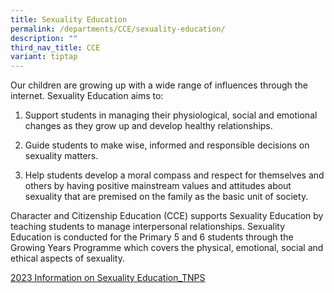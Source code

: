 ```yaml
---
title: Sexuality Education
permalink: /departments/CCE/sexuality-education/
description: ""
third_nav_title: CCE
variant: tiptap
---
```

<p>Our children are growing up with a wide range of influences through the
internet. Sexuality Education aims to:</p>
<ol data-tight="true" class="tight">
<li>
<p>Support students in managing their physiological, social and emotional
changes as they grow up and develop healthy relationships.</p>
</li>
<li>
<p>Guide students to make wise, informed and responsible decisions on sexuality
matters.</p>
</li>
<li>
<p>Help students develop a moral compass and respect for themselves and others
by having positive mainstream values and attitudes about sexuality that
are premised on the family as the basic unit of society.</p>
</li>
</ol>
<p>Character and Citizenship Education (CCE) supports Sexuality Education
by teaching students to manage interpersonal relationships. Sexuality Education
is conducted for the Primary 5 and 6 students through the Growing Years
Programme which covers the physical, emotional, social and ethical aspects
of sexuality.</p>
<p><a href="/files/2023%20Info%20on%20SEd%20TNPS.pdf" rel="noopener noreferrer nofollow" target="_blank">2023 Information on Sexuality Education_TNPS</a>
</p>